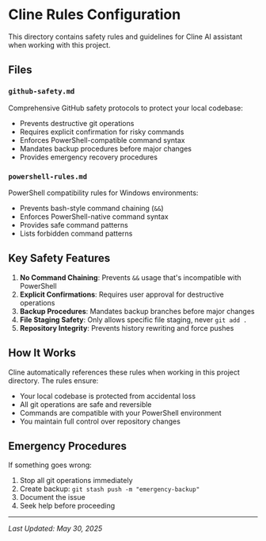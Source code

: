 # Cline Rules Configuration

This directory contains safety rules and guidelines for Cline AI assistant when working with this project.

## Files

### `github-safety.md`
Comprehensive GitHub safety protocols to protect your local codebase:
- Prevents destructive git operations
- Requires explicit confirmation for risky commands
- Enforces PowerShell-compatible command syntax
- Mandates backup procedures before major changes
- Provides emergency recovery procedures

### `powershell-rules.md`
PowerShell compatibility rules for Windows environments:
- Prevents bash-style command chaining (`&&`)
- Enforces PowerShell-native command syntax
- Provides safe command patterns
- Lists forbidden command patterns

## Key Safety Features

1. **No Command Chaining**: Prevents `&&` usage that's incompatible with PowerShell
2. **Explicit Confirmations**: Requires user approval for destructive operations
3. **Backup Procedures**: Mandates backup branches before major changes
4. **File Staging Safety**: Only allows specific file staging, never `git add .`
5. **Repository Integrity**: Prevents history rewriting and force pushes

## How It Works

Cline automatically references these rules when working in this project directory. The rules ensure:
- Your local codebase is protected from accidental loss
- All git operations are safe and reversible
- Commands are compatible with your PowerShell environment
- You maintain full control over repository changes

## Emergency Procedures

If something goes wrong:
1. Stop all git operations immediately
2. Create backup: `git stash push -m "emergency-backup"`
3. Document the issue
4. Seek help before proceeding

---
*Last Updated: May 30, 2025*
